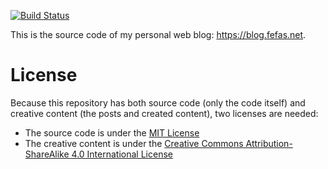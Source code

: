 [![Build Status](https://travis-ci.org/fefas/blog.fefas.net.svg?branch=master)](https://travis-ci.org/fefas/blog.fefas.net)

This is the source code of my personal web blog: https://blog.fefas.net.

# License

Because this repository has both source code (only the code itself) and creative
content (the posts and created content), two licenses are needed:

- The source code is under the [MIT License](LICENSE)
- The creative content is under the [Creative Commons Attribution-ShareAlike 4.0
  International License](https://creativecommons.org/licenses/by-sa/4.0/)
